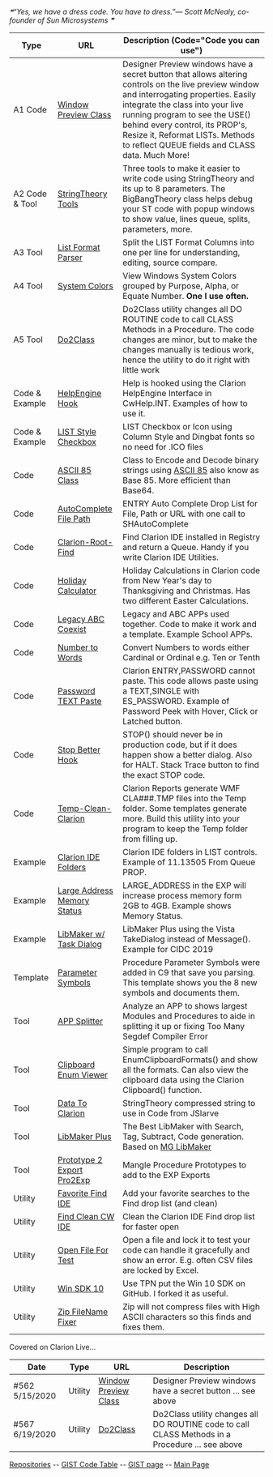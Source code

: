 <!--STARTS_HERE_QUOTE_README-->
<i>❝“Yes, we have a dress code. You have to dress.”— Scott McNealy, co-founder of Sun Microsystems   ❞</i>
<!--ENDS_HERE_QUOTE_README-->

| Type | URL | Description (Code="Code you can use")  |
|-----|-----|-------------|
| A1 Code | [Window Preview Class](https://github.com/CarlTBarnes/WindowPreview) | Designer Preview windows have a secret button that allows altering controls on the live preview window and interrogating properties. Easily integrate the class into your live running program to see the USE() behind every control, its PROP's, Resize it, Reformat LISTs. Methods to reflect QUEUE fields and CLASS data. Much More! |
| A2 Code & Tool | [StringTheory Tools](https://github.com/CarlTBarnes/StringTheory-Tools) | Three tools to make it easier to write code using StringTheory and its up to 8 parameters. The BigBangTheory class helps debug your ST code with popup windows to show value, lines queue, splits, parameters, more. |
| A3 Tool | [List Format Parser](https://github.com/CarlTBarnes/List-Format-Parser) | Split the LIST Format Columns into one per line for understanding, editing, source compare. |
| A4 Tool | [System Colors](https://github.com/CarlTBarnes/SystemColors) | View Windows System Colors grouped by Purpose, Alpha, or Equate Number. **One I use often.** |
| A5 Tool | [Do2Class](https://github.com/CarlTBarnes/Do2Class) | Do2Class utility changes all DO ROUTINE code to call CLASS Methods in a Procedure. The code changes are minor, but to make the changes manually is tedious work, hence the utility to do it right with little work |
| Code & Example | [HelpEngine Hook](https://github.com/CarlTBarnes/HelpEngine_CwHelp.INT) | Help is hooked using the Clarion HelpEngine Interface in CwHelp.INT. Examples of how to use it. |
| Code & Example | [LIST Style Checkbox](https://github.com/CarlTBarnes/LIST-Style-Checkbox) | LIST Checkbox or Icon using Column Style and Dingbat fonts so no need for .ICO files |
| Code | [ASCII 85 Class](https://github.com/CarlTBarnes/Ascii85-Clarion) | Class to Encode and Decode binary strings using [ASCII 85](https://en.wikipedia.org/wiki/Ascii85) also know as Base 85. More efficient than Base64. |
| Code | [AutoComplete File Path](https://github.com/CarlTBarnes/AutoCompleteFileOrURL) | ENTRY Auto Complete Drop List for File, Path or URL with one call to SHAutoComplete |
| Code | [Clarion-Root-Find](https://github.com/CarlTBarnes/Clarion-Root-Find) | Find Clarion IDE installed in Registry and return a Queue. Handy if you write Clarion IDE Utilities. |
| Code | [Holiday Calculator](https://github.com/CarlTBarnes/Holiday-Calculator) | Holiday Calculations in Clarion code from New Year's day to Thanksgiving and Christmas. Has two different Easter Calculations. |
| Code | [Legacy ABC Coexist](https://github.com/CarlTBarnes/Legacy-ABC-Coexist) | Legacy and ABC APPs used together. Code to make it work and a template. Example School APPs.  |
| Code | [Number to Words](https://github.com/CarlTBarnes/Number-to-Words-Ordinal) | Convert Numbers to words either Cardinal or Ordinal e.g. Ten or Tenth |
| Code | [Password TEXT Paste](https://github.com/CarlTBarnes/Password-TEXT-Paste) | Clarion ENTRY,PASSWORD cannot paste. This code allows paste using a TEXT,SINGLE with ES_PASSWORD. Example of Password Peek with Hover, Click or Latched button. |
| Code | [Stop Better Hook](https://github.com/CarlTBarnes/Stop-Better-Hook) | STOP() should never be in production code, but if it does happen show a better dialog. Also for HALT. Stack Trace button to find the exact STOP code. |
| Code | [Temp-Clean-Clarion](https://github.com/CarlTBarnes/Temp-Clean-Clarion) | Clarion Reports generate WMF CLA###.TMP files into the Temp folder. Some templates generate more. Build this utility into your program to keep the Temp folder from filling up. |
| Example | [Clarion IDE Folders](https://github.com/CarlTBarnes/Clarion-Folders) | Clarion IDE folders in LIST controls. Example of 11.13505 From Queue PROP. |
| Example | [Large Address Memory Status](https://github.com/CarlTBarnes/LargeAddressMemoryStatus) | LARGE_ADDRESS in the EXP will increase process memory form 2GB to 4GB. Example shows Memory Status. |
| Example | [LibMaker w/ Task Dialog](https://github.com/CarlTBarnes/LibMakerPlusTaskDlg) | LibMaker Plus using the Vista TakeDialog instead of Message(). Example for CIDC 2019 |
| Template | [Parameter Symbols](https://github.com/CarlTBarnes/Template-Parameter-Symbols) | Procedure Parameter Symbols were added in C9 that save you parsing. This template shows you the 8 new symbols and documents them. |
| Tool | [APP Splitter](https://github.com/CarlTBarnes/APP-Splitter) | Analyze an APP to shows largest Modules and Procedures to aide in splitting it up or fixing Too Many Segdef Compiler Error  |
| Tool | [Clipboard Enum Viewer](https://github.com/CarlTBarnes/ClipboardEnumViewer) | Simple program to call EnumClipboardFormats() and show all the formats. Can also view the clipboard data using the Clarion Clipboard() function. |
| Tool | [Data To Clarion](https://github.com/CarlTBarnes/DataToClarion) | StringTheory compressed string to use in Code from JSlarve |
| Tool | [LibMaker Plus](https://github.com/CarlTBarnes/LibMakerPlus) | The Best LibMaker with Search, Tag, Subtract, Code generation. Based on [MG LibMaker](https://github.com/MarkGoldberg/ClarionCommunity/tree/master/CW/MGLibMaker) |
| Tool | [Prototype 2 Export Pro2Exp](https://github.com/CarlTBarnes/Prototype2Export-Pro2Exp) | Mangle Procedure Prototypes to add to the EXP Exports |
| Utility | [Favorite Find IDE](https://github.com/CarlTBarnes/FindCleanCwIDE/tree/main/FavoriteFind) | Add your favorite searches to the Find drop list (and clean)  |
| Utility | [Find Clean CW IDE](https://github.com/CarlTBarnes/FindCleanCwIDE) | Clean the Clarion IDE Find drop list for faster open  |
| Utility | [Open File For Test](https://github.com/CarlTBarnes/OpenFileForTest) | Open a file and lock it to test your code can handle it gracefully and show an error. E.g. often CSV files are locked by Excel. |
| Utility | [Win SDK 10](https://github.com/CarlTBarnes/winsdk-10) | Use TPN put the Win 10 SDK on GitHub. I forked it as useful. |
| Utility | [Zip FileName Fixer](https://github.com/CarlTBarnes/Zip-FileName-Fixer) | Zip will not compress files with High ASCII characters so this finds and fixes them.  |


Covered on Clarion Live...  

| Date | Type |URL | Description |
|------|------|----|------------|
| #562 5/15/2020 | Utility | [Window Preview Class](https://github.com/CarlTBarnes/WindowPreview) | Designer Preview windows have a secret button ... see above |
| #567 6/19/2020 | Utility | [Do2Class](https://github.com/CarlTBarnes/Do2Class) | Do2Class utility changes all DO ROUTINE code to call CLASS Methods in a Procedure ... see above  |


 [Repositories](https://github.com/CarlTBarnes?tab=repositories)
 -- [GIST Code Table](GistList.md)
 -- [GIST page](https://gist.github.com/CarlTBarnes)
 -- [Main Page](https://github.com/CarlTBarnes)

<!--
**CarlTBarnes/CarlTBarnes** is a ✨ _special_ ✨ repository because its `README.md` (this file) appears on your GitHub profile.

Here are some ideas to get you started:
### Hi there 👋
- 🔭 I’m currently working on ...
- 🌱 I’m currently learning ...
- 👯 I’m looking to collaborate on ...
- 🤔 I’m looking for help with ...
- 💬 Ask me about ...
- 📫 How to reach me: ...
- 😄 Pronouns: ...
- ⚡ Fun fact: ...
-->
